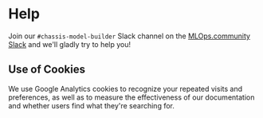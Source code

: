 # Help

Join our `#chassis-model-builder` Slack channel on the [MLOps.community Slack](https://go.mlops.community/slack) and we'll gladly try to help you!

## Use of Cookies

We use Google Analytics cookies to recognize your repeated visits and preferences, as well as to measure the effectiveness of our documentation and whether users find what they're searching for.